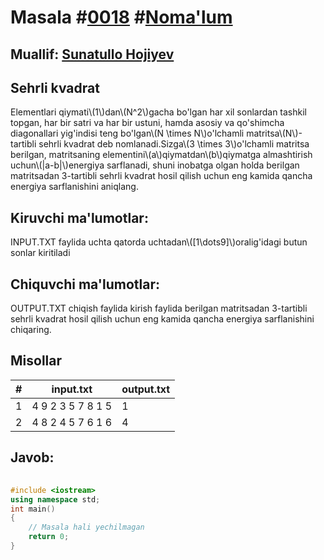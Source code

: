 
<h1>Masala #<a href="https://robocontest.uz/tasks/0018">0018</a> #<a href="https://robocontest.uz/tasks?category=1">Noma'lum</a></h1>
<h2> Muallif: <a href="https://robocontest.uz/profile/sunnat">Sunatullo Hojiyev</a></h2>
<h2>Sehrli kvadrat</h2>
<p>Elementlari qiymati\(1\)dan\(N^2\)gacha bo'lgan har xil sonlardan tashkil topgan, har bir satri va har bir ustuni, hamda asosiy va qo'shimcha diagonallari yig'indisi teng bo'lgan\(N \times N\)o'lchamli matritsa\(N\)- tartibli sehrli kvadrat deb nomlanadi.Sizga\(3 \times 3\)o'lchamli matritsa berilgan, matritsaning elementini\(a\)qiymatdan\(b\)qiymatga almashtirish uchun\(|a-b|\)energiya sarflanadi, shuni inobatga olgan holda berilgan matritsadan 3-tartibli sehrli kvadrat hosil qilish uchun eng kamida qancha energiya sarflanishini aniqlang.</p>
<h2>Kiruvchi ma'lumotlar:</h2>
<p>INPUT.TXT faylida uchta qatorda uchtadan\([1\dots9]\)oralig'idagi butun sonlar kiritiladi</p>
<h2>Chiquvchi ma'lumotlar:</h2>
<p>OUTPUT.TXT chiqish faylida kirish faylida berilgan matritsadan 3-tartibli sehrli kvadrat hosil qilish uchun eng kamida qancha energiya sarflanishini chiqaring.</p>
<h2>Misollar</h2>
<table>
    <thead>
        <tr>
            <th>#</th>
            <th>input.txt</th>
            <th>output.txt</th>
        </tr>
    </thead>
    <tbody>
            <tr>
                <td>1</td>
                <td>4 9 2
3 5 7
8 1 5</td>
                <td>1</td>
            </tr>
            <tr>
                <td>2</td>
                <td>4 8 2
4 5 7
6 1 6</td>
                <td>4</td>
            </tr>
    </tbody>
    </table>
    
<h2>Javob:</h2>

######
```cpp
#include <iostream>
using namespace std;
int main()
{
    // Masala hali yechilmagan
    return 0;
}
```
